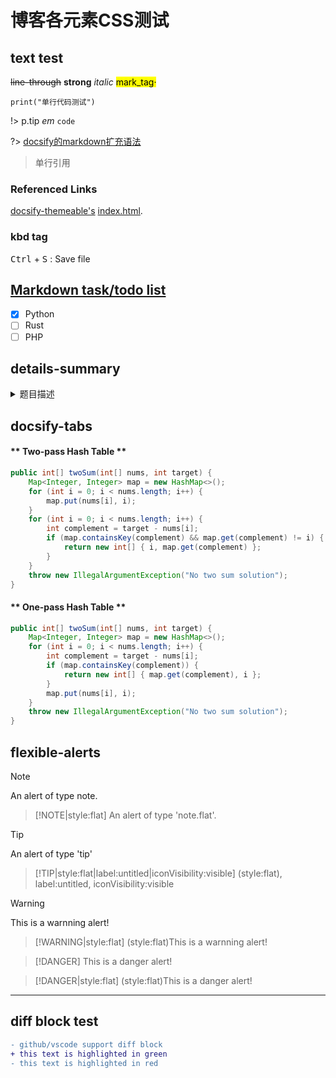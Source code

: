 # 博客各元素CSS测试

## text test

~~line-through~~ **strong** *italic* <mark>mark_tag·</mark>

`print("单行代码测试")`

!> p.tip *em* `code`

?> [docsify的markdown扩充语法](https://docsify.js.org/#/zh-cn/helpers)

> 单行引用

### Referenced Links

[docsify-themeable's][1] [index.html][2].

[1]: https://jhildenbiddle.github.io/docsify-themeable/#/ "title:docsify-themeable"
[2]: https://github.com/jhildenbiddle/docsify-themeable/blob/master/docs/index.html "index.html"

### kbd tag

<kbd>Ctrl</kbd> + <kbd>S</kbd> : Save file

## [Markdown task/todo list](https://github.blog/2014-04-28-task-lists-in-all-markdown-documents/)

- [x] Python
- [ ] Rust
- [ ] PHP

## details-summary

<details>
<summary>题目描述</summary>
<blockquote>
<p>给定一个整数数组和一个目标值，找出数组中【和为目标值的两个数】，且元素不能重复</p>
<p></p>
<p>Given nums = [2, 7, 11, 15], target = 9,</p>
<p>Because nums[0] + nums[1] = 2 + 7 = 9,</p>
<p>return [0, 1].</p>
</blockquote>
</details>

## docsify-tabs

<!-- tabs:start -->

#### ** Two-pass Hash Table **

```java
public int[] twoSum(int[] nums, int target) {
    Map<Integer, Integer> map = new HashMap<>();
    for (int i = 0; i < nums.length; i++) {
        map.put(nums[i], i);
    }
    for (int i = 0; i < nums.length; i++) {
        int complement = target - nums[i];
        if (map.containsKey(complement) && map.get(complement) != i) {
            return new int[] { i, map.get(complement) };
        }
    }
    throw new IllegalArgumentException("No two sum solution");
}
```

#### ** One-pass Hash Table **

```java
public int[] twoSum(int[] nums, int target) {
    Map<Integer, Integer> map = new HashMap<>();
    for (int i = 0; i < nums.length; i++) {
        int complement = target - nums[i];
        if (map.containsKey(complement)) {
            return new int[] { map.get(complement), i };
        }
        map.put(nums[i], i);
    }
    throw new IllegalArgumentException("No two sum solution");
}
```

<!-- tabs:end -->

## flexible-alerts

> [!NOTE]
> An alert of type note.

> [!NOTE|style:flat]
> An alert of type 'note.flat'.

> [!TIP]
> An alert of type 'tip'

> [!TIP|style:flat|label:untitled|iconVisibility:visible]
> (style:flat), label:untitled, iconVisibility:visible

> [!WARNING]
> This is a warnning alert!

> [!WARNING|style:flat]
> (style:flat)This is a warnning alert!

> [!DANGER]
> This is a danger alert!

> [!DANGER|style:flat]
> (style:flat)This is a danger alert!


--- 

## diff block test

```diff
- github/vscode support diff block
+ this text is highlighted in green
- this text is highlighted in red
```

<script>!function(e){var t=/\b(?:abstract|continue|for|new|switch|assert|default|goto|package|synchronized|boolean|do|if|private|this|break|double|implements|protected|throw|byte|else|import|public|throws|case|enum|instanceof|return|transient|catch|extends|int|short|try|char|final|interface|static|void|class|finally|long|strictfp|volatile|const|float|native|super|while|var|null|exports|module|open|opens|provides|requires|to|transitive|uses|with)\b/,a=/\b[A-Z](?:\w*[a-z]\w*)?\b/;e.languages.java=e.languages.extend("clike",{"class-name":[a,/\b[A-Z]\w*(?=\s+\w+\s*[;,=())])/],keyword:t,function:[e.languages.clike.function,{pattern:/(\:\:)[a-z_]\w*/,lookbehind:!0}],number:/\b0b[01][01_]*L?\b|\b0x[\da-f_]*\.?[\da-f_p+-]+\b|(?:\b\d[\d_]*\.?[\d_]*|\B\.\d[\d_]*)(?:e[+-]?\d[\d_]*)?[dfl]?/i,operator:{pattern:/(^|[^.])(?:<<=?|>>>?=?|->|([-+&|])\2|[?:~]|[-+*/%&|^!=<>]=?)/m,lookbehind:!0}}),e.languages.insertBefore("java","class-name",{annotation:{alias:"punctuation",pattern:/(^|[^.])@\w+/,lookbehind:!0},namespace:{pattern:/(\b(?:exports|import(?:\s+static)?|module|open|opens|package|provides|requires|to|transitive|uses|with)\s+)[a-z]\w*(\.[a-z]\w*)+/,lookbehind:!0,inside:{punctuation:/\./}},generics:{pattern:/<(?:[\w\s,.&?]|<(?:[\w\s,.&?]|<(?:[\w\s,.&?]|<[\w\s,.&?]*>)*>)*>)*>/,inside:{"class-name":a,keyword:t,punctuation:/[<>(),.:]/,operator:/[?&|]/}}})}(Prism);</script>

<script>window.alert("Asdf");console.log(12341241234)</script>